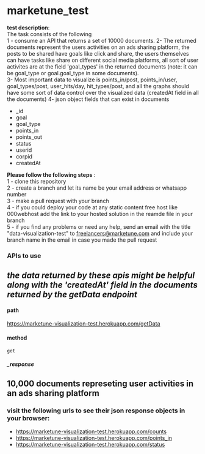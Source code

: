# marketune_test

**test description**:  
The task consists of the following  
1 - consume an API that returns a set of 10000 documents.
2- The returned documents represent the users activities on an ads sharing platform, the posts to be shared have goals like click and share, the users themselves can have tasks like share on different social media platforms, all sort of user activites are at the field 'goal_types' in the returned documents (note: it can be goal_type or goal.goal_type in some documents).  
3- Most important data to visualize is points_in/post, points_in/user,  goal_types/post, user_hits/day, hit_types/post, and all the graphs should have some sort of data control over the visualized data (createdAt field in all the documents)
4- json object fields that can exist in documents 
* _id  
* goal
* goal_type
* points_in
* points_out
* status
* userid
* corpid
* createdAt

**Please follow the following steps** :  
1 - clone this repository  
2 - create a branch and let its name be your email address or whatsapp number  
3 - make a pull request with your branch  
4 - if you could deploy your code at any static content free host like 000webhost add the link to your hosted solution in the reamde file in  your branch  
5 - if you find any problems or need any help, send an email with the title "data-visualization-test" to freelancers@marketune.com and include your branch name in the email in case you made the pull request

### APIs to use
*the data returned by these apis might be helpful along with the 'createdAt' field in the documents returned by the getData endpoint*
----  
#### path
https://marketune-visualization-test.herokuapp.com/getData  
#### method  
`get`  

#### *_response*  
10,000 documents  represeting user activities in an ads sharing platform  
----  
### visit the following urls to see their json response objects in your browser:  
* https://marketune-visualization-test.herokuapp.com/counts
* https://marketune-visualization-test.herokuapp.com/points_in
* https://marketune-visualization-test.herokuapp.com/status

